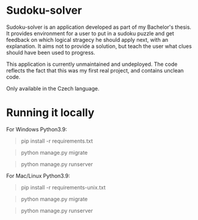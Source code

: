 # Sudoku-solver

Sudoku-solver is an application developed as part of my Bachelor's thesis. It provides environment for a user to put in a sudoku puzzle and get feedback on which logical stragecy he should apply next, with an explanation. It aims not to provide a solution, but teach the user what clues should have been used to progress.

This application is currently unmaintained and undeployed. The code reflects the fact that this was my first real project, and contains unclean code.

Only available in the Czech language.

# Running it locally

For Windows Python3.9:

> pip install -r requirements.txt

> python manage.py migrate

> python manage.py runserver

For Mac/Linux Python3.9:

> pip install -r requirements-unix.txt

> python manage.py migrate

> python manage.py runserver
